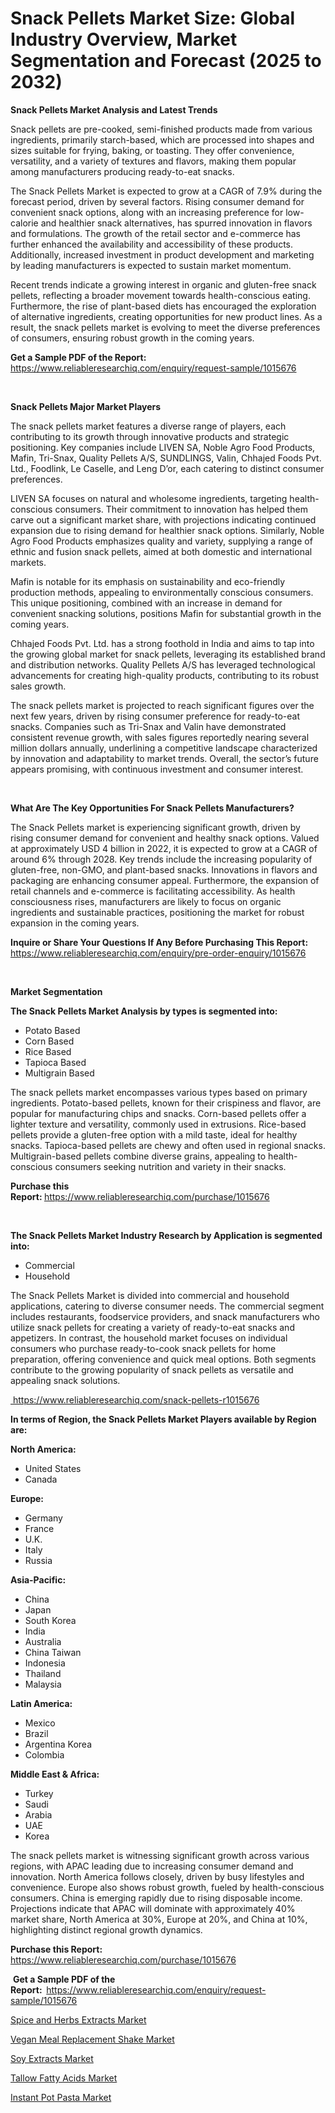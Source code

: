 <p><h1>Snack Pellets Market Size: Global Industry Overview, Market Segmentation and Forecast (2025 to 2032)</h1></p><p><strong>Snack Pellets Market Analysis and Latest Trends</strong></p>
<p><p>Snack pellets are pre-cooked, semi-finished products made from various ingredients, primarily starch-based, which are processed into shapes and sizes suitable for frying, baking, or toasting. They offer convenience, versatility, and a variety of textures and flavors, making them popular among manufacturers producing ready-to-eat snacks.</p><p>The Snack Pellets Market is expected to grow at a CAGR of 7.9% during the forecast period, driven by several factors. Rising consumer demand for convenient snack options, along with an increasing preference for low-calorie and healthier snack alternatives, has spurred innovation in flavors and formulations. The growth of the retail sector and e-commerce has further enhanced the availability and accessibility of these products. Additionally, increased investment in product development and marketing by leading manufacturers is expected to sustain market momentum. </p><p>Recent trends indicate a growing interest in organic and gluten-free snack pellets, reflecting a broader movement towards health-conscious eating. Furthermore, the rise of plant-based diets has encouraged the exploration of alternative ingredients, creating opportunities for new product lines. As a result, the snack pellets market is evolving to meet the diverse preferences of consumers, ensuring robust growth in the coming years.</p></p>
<p><strong>Get a Sample PDF of the Report:&nbsp;</strong> <a href="https://www.reliableresearchiq.com/enquiry/request-sample/1015676?utm_campaign=1140&utm_medium=2&utm_source=Github&utm_content=ia&utm_term=07042025&utm_id=snack-pellets">https://www.reliableresearchiq.com/enquiry/request-sample/1015676</a></p>
<p>&nbsp;</p>
<p><strong>Snack Pellets Major Market Players</strong></p>
<p><p>The snack pellets market features a diverse range of players, each contributing to its growth through innovative products and strategic positioning. Key companies include LIVEN SA, Noble Agro Food Products, Mafin, Tri-Snax, Quality Pellets A/S, SUNDLINGS, Valin, Chhajed Foods Pvt. Ltd., Foodlink, Le Caselle, and Leng D’or, each catering to distinct consumer preferences.</p><p>LIVEN SA focuses on natural and wholesome ingredients, targeting health-conscious consumers. Their commitment to innovation has helped them carve out a significant market share, with projections indicating continued expansion due to rising demand for healthier snack options. Similarly, Noble Agro Food Products emphasizes quality and variety, supplying a range of ethnic and fusion snack pellets, aimed at both domestic and international markets.</p><p>Mafin is notable for its emphasis on sustainability and eco-friendly production methods, appealing to environmentally conscious consumers. This unique positioning, combined with an increase in demand for convenient snacking solutions, positions Mafin for substantial growth in the coming years.</p><p>Chhajed Foods Pvt. Ltd. has a strong foothold in India and aims to tap into the growing global market for snack pellets, leveraging its established brand and distribution networks. Quality Pellets A/S has leveraged technological advancements for creating high-quality products, contributing to its robust sales growth.</p><p>The snack pellets market is projected to reach significant figures over the next few years, driven by rising consumer preference for ready-to-eat snacks. Companies such as Tri-Snax and Valin have demonstrated consistent revenue growth, with sales figures reportedly nearing several million dollars annually, underlining a competitive landscape characterized by innovation and adaptability to market trends. Overall, the sector’s future appears promising, with continuous investment and consumer interest.</p></p>
<p>&nbsp;</p>
<p><strong>What Are The Key Opportunities For Snack Pellets Manufacturers?</strong></p>
<p><p>The Snack Pellets market is experiencing significant growth, driven by rising consumer demand for convenient and healthy snack options. Valued at approximately USD 4 billion in 2022, it is expected to grow at a CAGR of around 6% through 2028. Key trends include the increasing popularity of gluten-free, non-GMO, and plant-based snacks. Innovations in flavors and packaging are enhancing consumer appeal. Furthermore, the expansion of retail channels and e-commerce is facilitating accessibility. As health consciousness rises, manufacturers are likely to focus on organic ingredients and sustainable practices, positioning the market for robust expansion in the coming years.</p></p>
<p><strong>Inquire or Share Your Questions If Any Before Purchasing This Report:</strong> <a href="https://www.reliableresearchiq.com/enquiry/pre-order-enquiry/1015676?utm_campaign=1140&utm_medium=2&utm_source=Github&utm_content=ia&utm_term=07042025&utm_id=snack-pellets">https://www.reliableresearchiq.com/enquiry/pre-order-enquiry/1015676</a></p>
<p>&nbsp;</p>
<p><strong>Market Segmentation</strong></p>
<p><strong>The Snack Pellets Market Analysis by types is segmented into:</strong></p>
<p><ul><li>Potato Based</li><li>Corn Based</li><li>Rice Based</li><li>Tapioca Based</li><li>Multigrain Based</li></ul></p>
<p><p>The snack pellets market encompasses various types based on primary ingredients. Potato-based pellets, known for their crispiness and flavor, are popular for manufacturing chips and snacks. Corn-based pellets offer a lighter texture and versatility, commonly used in extrusions. Rice-based pellets provide a gluten-free option with a mild taste, ideal for healthy snacks. Tapioca-based pellets are chewy and often used in regional snacks. Multigrain-based pellets combine diverse grains, appealing to health-conscious consumers seeking nutrition and variety in their snacks.</p></p>
<p><strong>Purchase this Report:&nbsp;</strong><a href="https://www.reliableresearchiq.com/purchase/1015676?utm_campaign=1140&utm_medium=2&utm_source=Github&utm_content=ia&utm_term=07042025&utm_id=snack-pellets">https://www.reliableresearchiq.com/purchase/1015676</a></p>
<p>&nbsp;</p>
<p><strong>The Snack Pellets Market Industry Research by Application is segmented into:</strong></p>
<p><ul><li>Commercial</li><li>Household</li></ul></p>
<p><p>The Snack Pellets Market is divided into commercial and household applications, catering to diverse consumer needs. The commercial segment includes restaurants, foodservice providers, and snack manufacturers who utilize snack pellets for creating a variety of ready-to-eat snacks and appetizers. In contrast, the household market focuses on individual consumers who purchase ready-to-cook snack pellets for home preparation, offering convenience and quick meal options. Both segments contribute to the growing popularity of snack pellets as versatile and appealing snack solutions.</p></p>
<p><a href="https://www.reliableresearchiq.com/snack-pellets-r1015676?utm_campaign=1140&utm_medium=2&utm_source=Github&utm_content=ia&utm_term=07042025&utm_id=snack-pellets">&nbsp;https://www.reliableresearchiq.com/snack-pellets-r1015676</a></p>
<p><strong>In terms of Region, the Snack Pellets Market Players available by Region are:</strong></p>
<p>
    <p> <strong> North America: </strong>
        <ul>
            <li>United States</li>
            <li>Canada</li>
        </ul>
        </p> 
    <p> <strong> Europe: </strong>
        <ul>
            <li>Germany</li>
            <li>France</li>
            <li>U.K.</li>
            <li>Italy</li>
            <li>Russia</li>
        </ul>
        </p> 
    <p> <strong> Asia-Pacific: </strong>
        <ul>
            <li>China</li>
            <li>Japan</li>
            <li>South Korea</li>
            <li>India</li>
            <li>Australia</li>
            <li>China Taiwan</li>
            <li>Indonesia</li>
            <li>Thailand</li>
            <li>Malaysia</li>
        </ul>
        </p> 
    <p> <strong> Latin America: </strong>
        <ul>
            <li>Mexico</li>
            <li>Brazil</li>
            <li>Argentina Korea</li>
            <li>Colombia</li>
        </ul>
        </p> 
    <p> <strong> Middle East & Africa: </strong>
        <ul>
            <li>Turkey</li>
            <li>Saudi</li>
            <li>Arabia</li>
            <li>UAE</li>
            <li>Korea</li>
        </ul>
    </p>
    </p>
<p><p>The snack pellets market is witnessing significant growth across various regions, with APAC leading due to increasing consumer demand and innovation. North America follows closely, driven by busy lifestyles and convenience. Europe also shows robust growth, fueled by health-conscious consumers. China is emerging rapidly due to rising disposable income. Projections indicate that APAC will dominate with approximately 40% market share, North America at 30%, Europe at 20%, and China at 10%, highlighting distinct regional growth dynamics.</p></p>
<p><strong>Purchase this Report: </strong><a href="https://www.reliableresearchiq.com/purchase/1015676?utm_campaign=1140&utm_medium=2&utm_source=Github&utm_content=ia&utm_term=07042025&utm_id=snack-pellets">https://www.reliableresearchiq.com/purchase/1015676</a></p>
<p>&nbsp;<strong>Get a Sample PDF of the Report:&nbsp;&nbsp;</strong><a href="https://www.reliableresearchiq.com/enquiry/request-sample/1015676?utm_campaign=1140&utm_medium=2&utm_source=Github&utm_content=ia&utm_term=07042025&utm_id=snack-pellets">https://www.reliableresearchiq.com/enquiry/request-sample/1015676</a></p>
<p><strong></strong></p>
<p><p><a href="https://github.com/jaspartatin/Market-Research-Report-List-1/blob/main/spice-and-herbs-extracts-market.md?utm_campaign=1140&utm_medium=2&utm_source=Github&utm_content=ia&utm_term=07042025&utm_id=snack-pellets">Spice and Herbs Extracts Market</a></p><p><a href="https://github.com/kluviabolofo/Market-Research-Report-List-1/blob/main/vegan-meal-replacement-shake-market.md?utm_campaign=1140&utm_medium=2&utm_source=Github&utm_content=ia&utm_term=07042025&utm_id=snack-pellets">Vegan Meal Replacement Shake Market</a></p><p><a href="https://github.com/jullselai/Market-Research-Report-List-1/blob/main/soy-extracts-market.md?utm_campaign=1140&utm_medium=2&utm_source=Github&utm_content=ia&utm_term=07042025&utm_id=snack-pellets">Soy Extracts Market</a></p><p><a href="https://github.com/toghojbeinta/Market-Research-Report-List-1/blob/main/tallow-fatty-acids-market.md?utm_campaign=1140&utm_medium=2&utm_source=Github&utm_content=ia&utm_term=07042025&utm_id=snack-pellets">Tallow Fatty Acids Market</a></p><p><a href="https://github.com/alefermeivys/Market-Research-Report-List-1/blob/main/instant-pot-pasta-market.md?utm_campaign=1140&utm_medium=2&utm_source=Github&utm_content=ia&utm_term=07042025&utm_id=snack-pellets">Instant Pot Pasta Market</a></p></p>